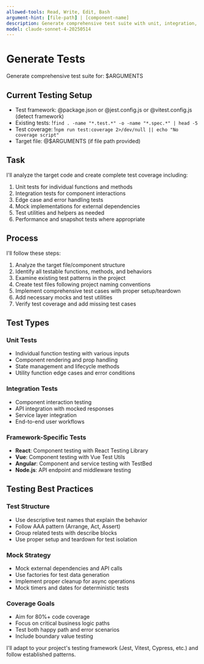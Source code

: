 ```yaml
---
allowed-tools: Read, Write, Edit, Bash
argument-hint: [file-path] | [component-name]
description: Generate comprehensive test suite with unit, integration, and edge case coverage
model: claude-sonnet-4-20250514
---
```


# Generate Tests

Generate comprehensive test suite for: $ARGUMENTS

## Current Testing Setup

- Test framework: @package.json or @jest.config.js or @vitest.config.js (detect framework)
- Existing tests: !`find . -name "*.test.*" -o -name "*.spec.*" | head -5`
- Test coverage: !`npm run test:coverage 2>/dev/null || echo "No coverage script"`
- Target file: @$ARGUMENTS (if file path provided)

## Task

I'll analyze the target code and create complete test coverage including:

1. Unit tests for individual functions and methods
2. Integration tests for component interactions  
3. Edge case and error handling tests
4. Mock implementations for external dependencies
5. Test utilities and helpers as needed
6. Performance and snapshot tests where appropriate

## Process

I'll follow these steps:

1. Analyze the target file/component structure
2. Identify all testable functions, methods, and behaviors
3. Examine existing test patterns in the project
4. Create test files following project naming conventions
5. Implement comprehensive test cases with proper setup/teardown
6. Add necessary mocks and test utilities
7. Verify test coverage and add missing test cases

## Test Types

### Unit Tests
- Individual function testing with various inputs
- Component rendering and prop handling
- State management and lifecycle methods
- Utility function edge cases and error conditions

### Integration Tests
- Component interaction testing
- API integration with mocked responses
- Service layer integration
- End-to-end user workflows

### Framework-Specific Tests
- **React**: Component testing with React Testing Library
- **Vue**: Component testing with Vue Test Utils
- **Angular**: Component and service testing with TestBed
- **Node.js**: API endpoint and middleware testing

## Testing Best Practices

### Test Structure
- Use descriptive test names that explain the behavior
- Follow AAA pattern (Arrange, Act, Assert)
- Group related tests with describe blocks
- Use proper setup and teardown for test isolation

### Mock Strategy
- Mock external dependencies and API calls
- Use factories for test data generation
- Implement proper cleanup for async operations
- Mock timers and dates for deterministic tests

### Coverage Goals
- Aim for 80%+ code coverage
- Focus on critical business logic paths
- Test both happy path and error scenarios
- Include boundary value testing

I'll adapt to your project's testing framework (Jest, Vitest, Cypress, etc.) and follow established patterns.